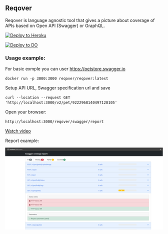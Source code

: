 ## Reqover

Reqover is language agnostic tool that gives a picture about coverage of APIs based on Open API (Swagger) or GraphQL.

[![Deploy to Heroku](https://www.herokucdn.com/deploy/button.png)](https://heroku.com/deploy)

[![Deploy to DO](https://www.deploytodo.com/do-btn-blue-ghost.svg)](https://cloud.digitalocean.com/apps/new?repo=https://github.com/reqover/docs/tree/main)

### Usage example:

For basic exmple you can user https://petstore.swagger.io

```
docker run -p 3000:3000 reqover/reqover:latest
```

Setup API URL, Swagger specification url and save

```
curl --location --request GET 'http://localhost:3000/v2/pet/9222968140497128105'
```

Open your browser:

```
http://localhost:3000/reqover/swagger/report
```

[Watch video](http://www.youtube.com/watch?v=YlAOJg_WGr4)

Report example:

![Swagger Coverage Report](.github/cov.png)
